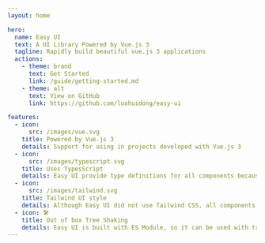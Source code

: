 ```yaml
---
layout: home

hero:
  name: Easy UI
  text: A UI Library Powered by Vue.js 3
  tagline: Rapidly build beautiful vue.js 3 applications
  actions:
    - theme: brand
      text: Get Started
      link: /guide/getting-started.md
    - theme: alt
      text: View on GitHub
      link: https://github.com/luohuidong/easy-ui

features:
  - icon:
      src: /images/vue.svg
    title: Powered by Vue.js 3
    details: Support for using in projects developed with Vue.js 3
  - icon:
      src: /images/typescript.svg
    title: Uses TypesScript
    details: Easy UI provide type definitions for all components because it was built with latest stable verson of TypeScript.
  - icon:
      src: /images/tailwind.svg
    title: Tailwind UI style
    details: Although Easy UI did not use Tailwind CSS, all components style are based on Tailwind UI components style.
  - icon: 🛠️
    title: Out of box Tree Shaking
    details: Easy UI is built with ES Module, so it can be used with tree shaking.
---
```

